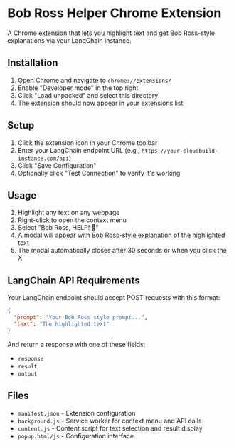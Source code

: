 # Bob Ross Helper Chrome Extension

A Chrome extension that lets you highlight text and get Bob Ross-style explanations via your LangChain instance.

## Installation

1. Open Chrome and navigate to `chrome://extensions/`
2. Enable "Developer mode" in the top right
3. Click "Load unpacked" and select this directory
4. The extension should now appear in your extensions list

## Setup

1. Click the extension icon in your Chrome toolbar
2. Enter your LangChain endpoint URL (e.g., `https://your-cloudbuild-instance.com/api`)
3. Click "Save Configuration"
4. Optionally click "Test Connection" to verify it's working

## Usage

1. Highlight any text on any webpage
2. Right-click to open the context menu
3. Select "Bob Ross, HELP! 🎨"
4. A modal will appear with Bob Ross-style explanation of the highlighted text
5. The modal automatically closes after 30 seconds or when you click the X

## LangChain API Requirements

Your LangChain endpoint should accept POST requests with this format:
```json
{
  "prompt": "Your Bob Ross style prompt...",
  "text": "The highlighted text"
}
```

And return a response with one of these fields:
- `response`
- `result` 
- `output`

## Files

- `manifest.json` - Extension configuration
- `background.js` - Service worker for context menu and API calls
- `content.js` - Content script for text selection and result display
- `popup.html/js` - Configuration interface